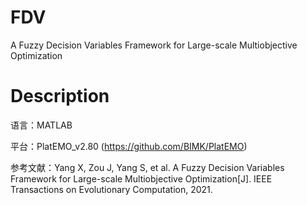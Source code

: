 # FDV
A Fuzzy Decision Variables Framework for Large-scale Multiobjective Optimization

# Description
语言：MATLAB

平台：PlatEMO_v2.80 (https://github.com/BIMK/PlatEMO)

参考文献：Yang X, Zou J, Yang S, et al. A Fuzzy Decision Variables Framework for Large-scale Multiobjective Optimization[J]. IEEE Transactions on Evolutionary Computation, 2021.
